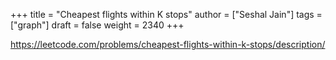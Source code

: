 +++
title = "Cheapest flights within K stops"
author = ["Seshal Jain"]
tags = ["graph"]
draft = false
weight = 2340
+++

<https://leetcode.com/problems/cheapest-flights-within-k-stops/description/>
